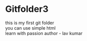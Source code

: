 # Gitfolder3
this is my first git folder 
<br>
you can use simple html
<br>
learn with passion
author - lav kumar